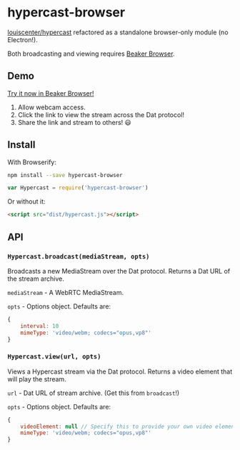 # hypercast-browser

[louiscenter/hypercast](https://github.com/louiscenter/hypercast) refactored as a standalone browser-only module (no Electron!).

Both broadcasting and viewing requires [Beaker Browser](https://beakerbrowser.com/).

## Demo
[Try it now in Beaker Browser!](https://rationalcoding.github.io/hypercast-browser/demo/demo.html)

1. Allow webcam access.
2. Click the link to view the stream across the Dat protocol!
3. Share the link and stream to others! :smiley:

## Install
With Browserify:

```bash
npm install --save hypercast-browser
```

```javascript
var Hypercast = require('hypercast-browser')
```

Or without it:

```html
<script src="dist/hypercast.js"></script>
```

## API
### `Hypercast.broadcast(mediaStream, opts)`
Broadcasts a new MediaStream over the Dat protocol. Returns a Dat URL of the stream archive.

`mediaStream` - A WebRTC MediaStream.

`opts` - Options object. Defaults are:

```javascript
{
    interval: 10
    mimeType: 'video/webm; codecs="opus,vp8"'
}
```

### `Hypercast.view(url, opts)`
Views a Hypercast stream via the Dat protocol. Returns a video element that will play the stream.

`url` - Dat URL of stream archive. (Get this from `broadcast`!)

`opts` - Options object. Defaults are:

```javascript
{
    videoElement: null // Specify this to provide your own video element
    mimeType: 'video/webm; codecs="opus,vp8"'
}
```


